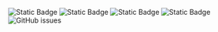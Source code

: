 ![Static Badge](https://img.shields.io/badge/blacklists-60-000000) ![Static Badge](https://img.shields.io/badge/blacklisted-2738584-cc0000) ![Static Badge](https://img.shields.io/badge/whitelisted-2242-00CC00) ![Static Badge](https://img.shields.io/badge/streaming_blacklist-28106-000000) ![GitHub issues](https://img.shields.io/github/issues/fabriziosalmi/blacklists)
